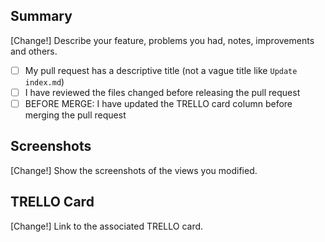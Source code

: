 ## Summary

[Change!] Describe your feature, problems you had, notes, improvements and others.

- [ ] My pull request has a descriptive title (not a vague title like `Update index.md`)
- [ ] I have reviewed the files changed before releasing the pull request
- [ ] BEFORE MERGE: I have updated the TRELLO card column before merging the pull request

## Screenshots

[Change!] Show the screenshots of the views you modified.

## TRELLO Card

[Change!] Link to the associated TRELLO card.
